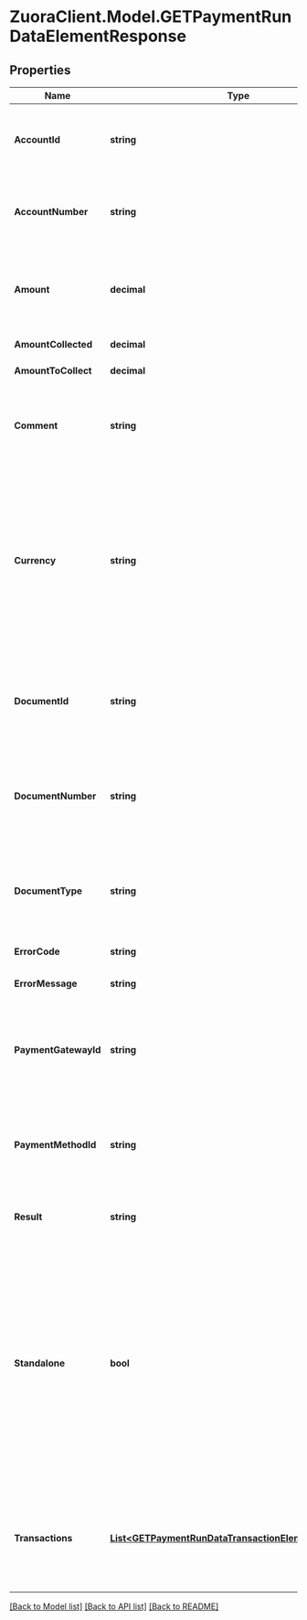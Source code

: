 # ZuoraClient.Model.GETPaymentRunDataElementResponse

## Properties

Name | Type | Description | Notes
------------ | ------------- | ------------- | -------------
**AccountId** | **string** | The customer account ID specified in the &#x60;data&#x60; field when creating the payment run.  | [optional] 
**AccountNumber** | **string** | The customer account number specified in the &#x60;data&#x60; field when creating the payment run.  | [optional] 
**Amount** | **decimal** | The amount specified in the &#x60;data&#x60; field when creating the payment run. &#x60;null&#x60; is returned if it was not specified.  | [optional] 
**AmountCollected** | **decimal** | The amount that is collected.  | [optional] 
**AmountToCollect** | **decimal** | The amount to be collected.  | [optional] 
**Comment** | **string** | The comment specified in the &#x60;data&#x60; field when creating the payment run. &#x60;null&#x60; is returned if it was not specified.  | [optional] 
**Currency** | **string** | This field is only available if support for standalone payments is enabled.  The currency of the standalone payment. The currency of the standalone payment can be different from the payment currency defined in the customer account settings.  | [optional] 
**DocumentId** | **string** | The billing document ID specified in the &#x60;data&#x60; field when creating the payment run. &#x60;null&#x60; is returned if it was not specified.  | [optional] 
**DocumentNumber** | **string** | The billing document number specified in the &#x60;data&#x60; field when creating the payment run. &#x60;null&#x60; is returned if it was not specified.  | [optional] 
**DocumentType** | **string** | The billing document type specified in the &#x60;data&#x60; field when creating the payment run. &#x60;null&#x60; is returned if it was not specified.  | [optional] 
**ErrorCode** | **string** | The error code of the response.  | [optional] 
**ErrorMessage** | **string** | The detailed information of the error response.  | [optional] 
**PaymentGatewayId** | **string** | The payment gateway ID specified in the &#x60;data&#x60; field when creating the payment run. &#x60;null&#x60; is returned if it was not specified.  | [optional] 
**PaymentMethodId** | **string** | The payment method ID specified in the &#x60;data&#x60; field when creating the payment run. &#x60;null&#x60; is returned if it was not specified.  | [optional] 
**Result** | **string** | Indicates whether the data is processed successfully or not.  | [optional] 
**Standalone** | **bool** | This field is only available if the support for standalone payment is enabled.  The value &#x60;true&#x60; indicates this is a standalone payment that is created and processed in Zuora through Zuora gateway integration but will be settled outside of Zuora. No settlement data will be created. The standalone payment cannot be applied, unapplied, or transferred.  | [optional] 
**Transactions** | [**List&lt;GETPaymentRunDataTransactionElementResponse&gt;**](GETPaymentRunDataTransactionElementResponse.md) | Container for transactions that apply to the current request. Each element contains an array of the settlement/payment applied to the record.  | [optional] 

[[Back to Model list]](../README.md#documentation-for-models) [[Back to API list]](../README.md#documentation-for-api-endpoints) [[Back to README]](../README.md)

